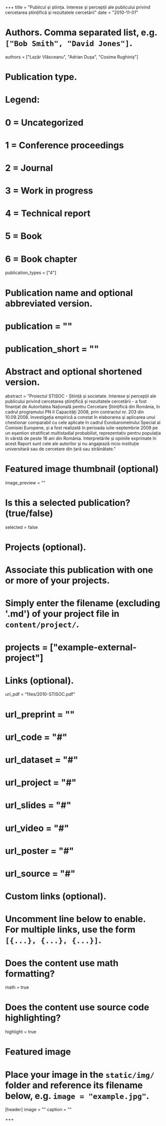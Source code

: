 +++
title = "Publicul și știința. Interese și percepții ale publicului privind cercetarea științifică și rezultatele cercetării"
date = "2010-11-01"

# Authors. Comma separated list, e.g. `["Bob Smith", "David Jones"]`.
authors = ["Lazăr Vlăsceanu", "Adrian Dușa", "Cosima Rughiniș"]

# Publication type.
# Legend:
# 0 = Uncategorized
# 1 = Conference proceedings
# 2 = Journal
# 3 = Work in progress
# 4 = Technical report
# 5 = Book
# 6 = Book chapter
publication_types = ["4"]

# Publication name and optional abbreviated version.
# publication = ""
# publication_short = ""

# Abstract and optional shortened version.
abstract = "Proiectul STISOC - Știință și societate. Interese și percepții ale publicului privind cercetarea științifică și rezultatele cercetării - a fost finanțat de Autoritatea Națională pentru Cercetare Științifică din România, în cadrul programului PN II Capacități 2008, prin contractul nr. 203 din 10.09.2008. Investigația empirică a constat în elaborarea și aplicarea unui chestionar comparabil cu cele aplicate în cadrul Eurobarometrului Special al Comisiei Europene, și a fost realizată în perioada iulie-septembrie 2009 pe un eșantion stratificat multistadial probabilist, reprezentativ pentru populația în vârstă de peste 18 ani din România. Interpretările și opiniile exprimate în acest Raport sunt cele ale autorilor și nu angajează nicio instituție universitară sau de cercetare din țară sau străinătate."

# Featured image thumbnail (optional)
image_preview = ""

# Is this a selected publication? (true/false)
selected = false

# Projects (optional).
#   Associate this publication with one or more of your projects.
#   Simply enter the filename (excluding '.md') of your project file in `content/project/`.
# projects = ["example-external-project"]

# Links (optional).
url_pdf = "files/2010-STISOC.pdf"
# url_preprint = ""
# url_code = "#"
# url_dataset = "#"
# url_project = "#"
# url_slides = "#"
# url_video = "#"
# url_poster = "#"
# url_source = "#"

# Custom links (optional).
#   Uncomment line below to enable. For multiple links, use the form `[{...}, {...}, {...}]`.

# Does the content use math formatting?
math = true

# Does the content use source code highlighting?
highlight = true

# Featured image
# Place your image in the `static/img/` folder and reference its filename below, e.g. `image = "example.jpg"`.
[header]
image = ""
caption = ""

+++


